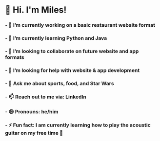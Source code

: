 # 👋 Hi. I'm Miles!

### - 🔭 I’m currently working on a basic restaurant website format
### - 🌱 I’m currently learning Python and Java
### - 👯 I’m looking to collaborate on future website and app formats
### - 🤔 I’m looking for help with website & app development
### - 💬 Ask me about sports, food, and Star Wars
### - 📫 Reach out to me via: LinkedIn
### - 😄 Pronouns: he/him
### - ⚡ Fun fact: I am currently learning how to play the acoustic guitar on my free time 🎸 
